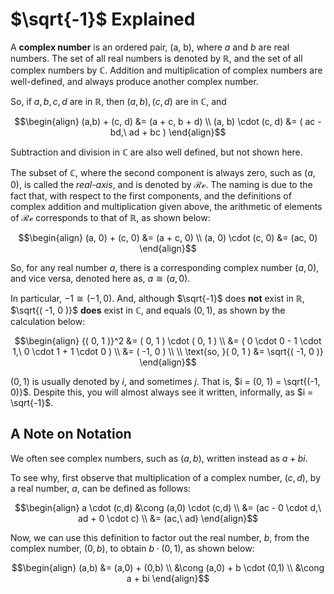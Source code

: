 # $\sqrt{-1}$ Explained

A **complex number** is an ordered pair, (a, b), where $a$ and $b$ are real numbers. The set of all real numbers is denoted by $\mathbb{R}$, and the set of all complex numbers by $\mathbb{C}$. Addition and multiplication of complex numbers are well-defined, and always produce another complex number.

So, if $a, b, c, d$ are in $\mathbb{R}$, then $(a,b), (c,d)$ are in $\mathbb{C}$, and 

$$\begin{align}
(a,b) + (c, d) &= (a + c, b + d) \\
(a, b) \cdot (c, d) &= ( ac - bd,\ ad + bc )
\end{align}$$

Subtraction and division in $\mathbb{C}$ are also well defined, but not shown here.

The subset of $\mathbb{C}$, where the second component is always zero, such as $(a, 0)$, is called the *real-axis*, and is denoted by $\mathcal{Re}$. The naming is due to the fact that, with respect to the first components, and the definitions of complex addition and multiplication given above, the arithmetic of elements of $\mathcal{Re}$ corresponds to that of $\mathbb{R}$, as shown below:

$$\begin{align}
(a, 0) + (c, 0) &= (a + c, 0) \\
(a, 0) \cdot (c, 0) &= (ac, 0)
\end{align}$$

So, for any real number $a$, there is a corresponding complex number $(a, 0)$, and vice versa, denoted here as, $a \cong (a,0)$.

In particular, $-1 \cong (-1, 0)$. And, although $\sqrt{-1}$ does **not** exist in $\mathbb{R}$, $\sqrt{( -1, 0 )}$ **does** exist in $\mathbb{C}$, and equals $( 0, 1 )$, as shown by the calculation below:

$$\begin{align}
{( 0, 1 )}^2 &= ( 0, 1 ) \cdot ( 0, 1 ) \\
&= ( 0 \cdot 0 - 1 \cdot 1,\ 0 \cdot 1 + 1 \cdot 0 ) \\
&= ( -1, 0 ) \\
\\
\text{so, }( 0, 1 ) &= \sqrt{( -1, 0 )}
\end{align}$$

$( 0, 1 )$ is usually denoted by $i$, and sometimes $j$. That is, $i = (0, 1) = \sqrt{(-1, 0)}$. Despite this, you will almost always see it written, informally, as $i = \sqrt{-1}$.

## A Note on Notation

We often see complex numbers, such as $(a,b)$, written instead as $a+bi$.

To see why, first observe that multiplication of a complex number, $(c,d)$, by a real number, $a$, can be defined as follows:

$$\begin{align}
a \cdot (c,d) &\cong (a,0) \cdot (c,d) \\
&= (ac - 0 \cdot d,\ ad + 0 \cdot c) \\
&= (ac,\ ad)
\end{align}$$

Now, we can use this definition to factor out the real number, $b$, from the complex number, $(0,b)$, to obtain $b \cdot (0,1)$, as shown below:

$$\begin{align}
(a,b) &= (a,0) + (0,b) \\
&\cong (a,0) + b \cdot (0,1) \\
&\cong a + bi
\end{align}$$


```python

```
